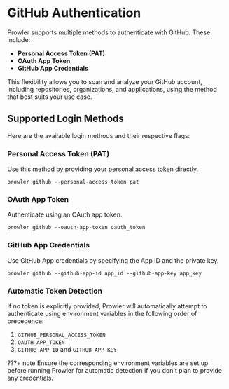 # GitHub Authentication

Prowler supports multiple methods to authenticate with GitHub. These include:

- **Personal Access Token (PAT)**
- **OAuth App Token**
- **GitHub App Credentials**

This flexibility allows you to scan and analyze your GitHub account, including repositories, organizations, and applications, using the method that best suits your use case.

## Supported Login Methods

Here are the available login methods and their respective flags:

### Personal Access Token (PAT)
Use this method by providing your personal access token directly.

```console
prowler github --personal-access-token pat
```

### OAuth App Token
Authenticate using an OAuth app token.

```console
prowler github --oauth-app-token oauth_token
```

### GitHub App Credentials
Use GitHub App credentials by specifying the App ID and the private key.

```console
prowler github --github-app-id app_id --github-app-key app_key
```

### Automatic Token Detection
If no token is explicitly provided, Prowler will automatically attempt to authenticate using environment variables in the following order of precedence:

1. `GITHUB_PERSONAL_ACCESS_TOKEN`
2. `OAUTH_APP_TOKEN`
3. `GITHUB_APP_ID` and `GITHUB_APP_KEY`

???+ note Ensure the corresponding environment variables are set up before running Prowler for automatic detection if you don't plan to provide any credentials.
